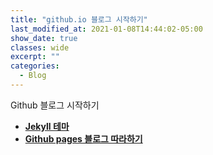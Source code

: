 ```yaml
---
title: "github.io 블로그 시작하기"
last_modified_at: 2021-01-08T14:44:02-05:00
show_date: true
classes: wide
excerpt: ""
categories:
  - Blog
---
```


Github 블로그 시작하기

- <a href="https://github.com/mmistakes/minimal-mistakes" target="_blank"><b> Jekyll 테마 </b></a>
- <a href="https://devinlife.com/howto" target="_blank"><b> Github pages 블로그 따라하기 </b></a>
